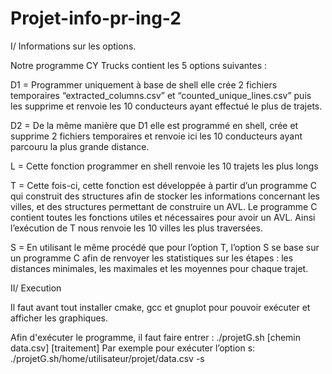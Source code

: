 # Projet-info-pr-ing-2

I/ Informations sur les options.

Notre programme CY Trucks contient les 5 options suivantes : 

D1 = Programmer uniquement à base de shell elle crée 2 fichiers temporaires “extracted_columns.csv” et “counted_unique_lines.csv” puis les supprime et renvoie les 10 conducteurs ayant effectué le plus de trajets. 

D2 = De la même manière que D1 elle est programmé en shell, crée et supprime 2 fichiers temporaires et renvoie ici les 10 conducteurs ayant parcouru la plus grande distance.

L = Cette fonction programmer en shell renvoie les 10 trajets les plus longs

T = Cette fois-ci, cette fonction est développée à partir d’un programme C qui construit des structures afin de stocker les informations concernant les villes, et des structures permettant de construire un AVL. Le programme C contient toutes les fonctions utiles et nécessaires pour avoir un AVL. Ainsi l’exécution de T nous renvoie les 10 villes les plus traversées.

S = En utilisant le même procédé que pour l’option T, l’option S se base sur un programme C afin de renvoyer les statistiques sur les étapes  : les distances minimales, les maximales et les moyennes pour chaque trajet.

II/ Execution

Il faut avant tout installer cmake, gcc et gnuplot pour pouvoir exécuter et afficher les graphiques.

Afin d'exécuter le programme, il faut faire entrer : 
 ./projetG.sh [chemin data.csv] [traitement]
Par exemple pour exécuter l’option s:
 ./projetG.sh/home/utilisateur/projet/data.csv -s
